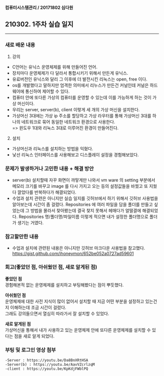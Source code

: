 #### 컴퓨터시스템관리 / 20171802 심다원 

## 210302. 1주차 실습 일지

---

### **새로 배운 내용**

1. 강의  
  + C언어는 유닉스 운영체제를 위해 만들어진 언어.   
  + 장치마다 운영체제가 다 달라서 통합시키기 위해서 만든게 유닉스.   
  + 유료버전인 유닉스와 달리 그 이후에 더 발전시킨 리눅스는 open, free 이다.   
  + os를 개발했다고 말하지만 엄격한 의미에서 리누스가 만든건 커널인데 커널은 하드웨어에 통신하여 제어할 수 있다.   
  + 컴퓨터 안에 또다른 가상의 컴퓨터를 운영할 수 있는데 이를 가능하게 하는 것이 가상 머신이다.   
  + 우리는 server, server(b), client 이렇게 세 개의 가상 머신을 설치한다.   
  + 가상머신 3대에는 가상 ip 주소를 할당하고 가상 라우터를 통해 가상머신 3대를 하나의 네트워크로 묶어 동일한 네트워크 환경으로 사용한다.   
    => 윈도우 1대와 리눅스 3대로 이루어진 환경이 만들어진다.   
    

2. 설치  
  + 가상머신과 리눅스를 설치하는 방법을 익혔다.   
  + 낯선 리눅스 인터페이스를 사용해보고 디스플레이 설정을 경험해보았다.


### **문제가 발생하거나 고민한 내용 + 해결 방안**  


  + server(b) 설치할때 자꾸 화면이 까맣게만 나와서 vm ware 의 setting 부분에서 메모리 크기를 바꾸고 
  image 를 다시 가지고 오는 등의 설정값들을 바꿨고 또 지웠다 깔았다를 반복하다가 해결되었다.   
  + 수업과 설치 관련은 아니지만 실습 일지를 깃허브에서 하기 위해서 깃허브 사용법을 알아보는데 시간이 좀 걸렸다. 
  Repositories 에 여러 파일을 담을 폴더를 만들고 싶었는데 그 방법을 몰라서 찾아봤는데 결국 찾지 못해서 헤매다가 얼떨결에 해결되었다. 
  Repositories 명/폴더명/파일이름 이렇게 적으면 내가 설정한 폴더명으로 폴더가 생기는 거였다.


### **참고할만한 내용**   
  + 수업과 설치에 관련된 내용은 아니지만 깃허브 마크다운 사용법을 참고했다.   
  https://gist.github.com/ihoneymon/652be052a0727ad59601

### **회고(좋았던 점, 아쉬웠던 점, 새로 알게된 점)**

**좋았던 점**   
경험해본적 없는 운영체제를 설치하고 부팅해봤다는 점이 뿌듯했다.

**아쉬웠던 점**    
운영체제에 대한 사전 지식이 많이 없어서 설치할 때 지금 어떤 부분을 설정하고 있는건지 이해하는데 조금 시간이 걸렸다.     
그래도 강의들으면서 열심히 따라가서 잘 설치할 수 있었다.

**새로 알게된 점**   
가상머신을 통해서 내가 사용하고 있는 운영체제 안에 또다른 운영체제를 설치할 수 있다는 점을 새로 알게 되었다.   

### **부팅 및 로그인 영상 첨부**   
	-Server : https://youtu.be/Da8BnXRtHSA   
	-Server(b) : https://youtu.be/AavVZcrlzqM   
	-client : https://youtu.be/KpKdjFWblPQ   
